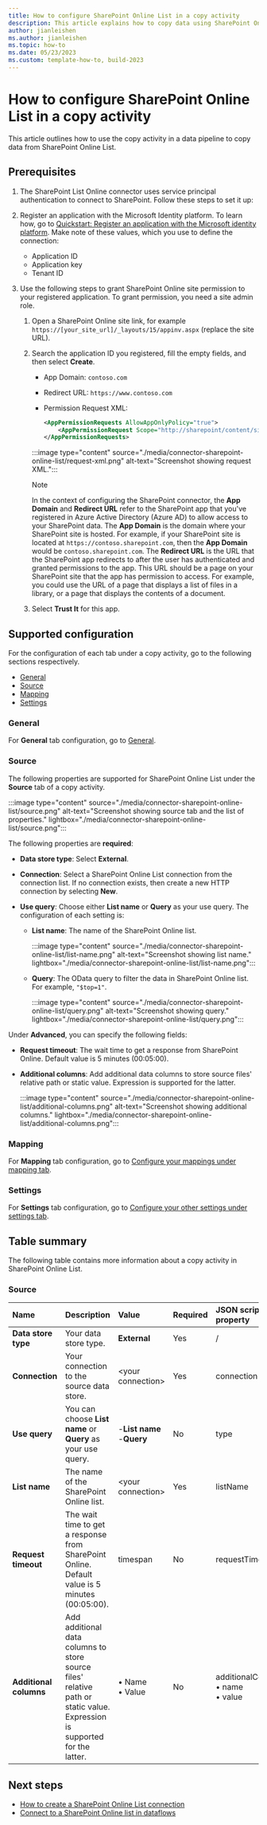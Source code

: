 ```yaml
---
title: How to configure SharePoint Online List in a copy activity
description: This article explains how to copy data using SharePoint Online List.
author: jianleishen
ms.author: jianleishen
ms.topic: how-to
ms.date: 05/23/2023
ms.custom: template-how-to, build-2023
---
```


# How to configure SharePoint Online List in a copy activity

This article outlines how to use the copy activity in a data pipeline to copy data from SharePoint Online List.

## Prerequisites

1. The SharePoint List Online connector uses service principal authentication to connect to SharePoint. Follow these steps to set it up:

1. Register an application with the Microsoft Identity platform. To learn how, go to [Quickstart: Register an application with the Microsoft identity platform](/azure/active-directory/develop/quickstart-register-app). Make note of these values, which you use to define the connection:

   - Application ID
   - Application key
   - Tenant ID

1. Use the following steps to grant SharePoint Online site permission to your registered application. To grant permission, you need a site admin role.

   1. Open a SharePoint Online site link, for example `https://[your_site_url]/_layouts/15/appinv.aspx` (replace the site URL).
   2. Search the application ID you registered, fill the empty fields, and then select **Create**.

      - App Domain: `contoso.com`
      - Redirect URL: `https://www.contoso.com`
      - Permission Request XML:

        ```xml
        <AppPermissionRequests AllowAppOnlyPolicy="true">
            <AppPermissionRequest Scope="http://sharepoint/content/sitecollection/web" Right="Read"/>
        </AppPermissionRequests>
        ```

      :::image type="content" source="./media/connector-sharepoint-online-list/request-xml.png" alt-text="Screenshot showing request XML.":::

      > [!NOTE]
      > In the context of configuring the SharePoint connector, the **App Domain** and **Redirect URL** refer to the SharePoint app that you've registered in Azure Active Directory (Azure AD) to allow access to your SharePoint data. The **App Domain** is the domain where your SharePoint site is hosted. For example, if your SharePoint site is located at `https://contoso.sharepoint.com`, then the **App Domain** would be `contoso.sharepoint.com`. The **Redirect URL** is the URL that the SharePoint app redirects to after the user has authenticated and granted permissions to the app. This URL should be a page on your SharePoint site that the app has permission to access. For example, you could use the URL of a page that displays a list of files in a library, or a page that displays the contents of a document.

   3. Select **Trust It** for this app.

## Supported configuration

For the configuration of each tab under a copy activity, go to the following sections respectively.

- [General](#general)  
- [Source](#source)
- [Mapping](#mapping)
- [Settings](#settings)

### General

For **General** tab configuration, go to [General](activity-overview.md#general-settings).

### Source

The following properties are supported for SharePoint Online List under the **Source** tab of a copy activity.

:::image type="content" source="./media/connector-sharepoint-online-list/source.png" alt-text="Screenshot showing source tab and the list of properties." lightbox="./media/connector-sharepoint-online-list/source.png":::

The following properties are **required**:

- **Data store type**: Select **External**.
- **Connection**: Select a SharePoint Online List connection from the connection list. If no connection exists, then create a new HTTP connection by selecting **New**.
- **Use query**: Choose either **List name** or **Query** as your use query. The configuration of each setting is:

  - **List name**: The name of the SharePoint Online list.

    :::image type="content" source="./media/connector-sharepoint-online-list/list-name.png" alt-text="Screenshot showing list name." lightbox="./media/connector-sharepoint-online-list/list-name.png":::

  - **Query**: The OData query to filter the data in SharePoint Online list. For example, `"$top=1"`.

    :::image type="content" source="./media/connector-sharepoint-online-list/query.png" alt-text="Screenshot showing query." lightbox="./media/connector-sharepoint-online-list/query.png":::

Under **Advanced**, you can specify the following fields:

- **Request timeout**: The wait time to get a response from SharePoint Online. Default value is 5 minutes (00:05:00).
- **Additional columns**: Add additional data columns to store source files' relative path or static value. Expression is supported for the latter.

  :::image type="content" source="./media/connector-sharepoint-online-list/additional-columns.png" alt-text="Screenshot showing additional columns." lightbox="./media/connector-sharepoint-online-list/additional-columns.png":::

### Mapping

For **Mapping** tab configuration, go to [Configure your mappings under mapping tab](copy-data-activity.md#configure-your-mappings-under-mapping-tab).

### Settings

For **Settings** tab configuration, go to [Configure your other settings under settings tab](copy-data-activity.md#configure-your-other-settings-under-settings-tab).

## Table summary

The following table contains more information about a copy activity in SharePoint Online List.

### Source

|Name |Description |Value|Required |JSON script property |
|:---|:---|:---|:---|:---|
|**Data store type**|Your data store type.|**External**|Yes|/|
|**Connection** |Your connection to the source data store.|\<your connection> |Yes|connection|
|**Use query** |You can choose **List name** or **Query** as your use query.|-**List name** <br>-**Query**|No |type|
|**List name** |The name of the SharePoint Online list.|\<your connection> |Yes|listName|
|**Request timeout** |The wait time to get a response from SharePoint Online. Default value is 5 minutes (00:05:00).| timespan |No |requestTimeout|
|**Additional columns** |Add additional data columns to store source files' relative path or static value. Expression is supported for the latter.| • Name<br>• Value|No |additionalColumns:<br>• name<br>• value |

## Next steps

- [How to create a SharePoint Online List connection](connector-sharepoint-online-list.md)
- [Connect to a SharePoint Online list in dataflows](connector-sharepoint-online-list-dataflows.md)
